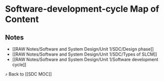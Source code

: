 # Software-development-cycle Map of Content


## Notes
- [[RAW Notes/Software and System Design/Unit 1/SDC/Design phase]]
- [[RAW Notes/Software and System Design/Unit 1/SDC/Types of SLCM]]
- [[RAW Notes/Software and System Design/Unit 1/Software development cycle]]

⤴️ Back to [[SDC MOC]]